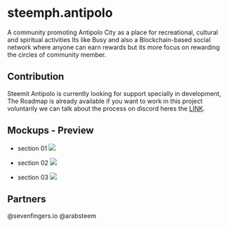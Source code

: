 # steemph.antipolo
A community promoting Antipolo City as a place for recreational, cultural and spiritual activities
Its like Busy and also a Blockchain-based social network where anyone can earn rewards but its more focus on rewarding the circles of community member.

## Contribution 
Steemit Antipolo is currently looking for support specially in development, The Roadmap is already available if you want to work in this project voluntarily we can talk about the process on discord heres the [LINK](https://discord.gg/H8nPgbf).

## Mockups - Preview
- section 01
![](https://media.discordapp.net/attachments/363283949117505537/439416235411898369/section1.png)

- section 02
![](https://media.discordapp.net/attachments/363283949117505537/439415283401097226/section1.png)

- section 03
![](https://media.discordapp.net/attachments/363283949117505537/439415236802510848/section3.png)

## Partners
@sevenfingers.io
@arabsteem

